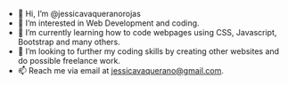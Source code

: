 - 👋 Hi, I’m @jessicavaqueranorojas
- 👀 I’m interested in Web Development and coding.
- 🌱 I’m currently learning how to code webpages using CSS, Javascript, Bootstrap and many others.
- 💞️ I’m looking to further my coding skills by creating other websites and do possible freelance work.
- 📫 Reach me via email at jessicavaquerano@gmail.com.

<!---
jessicavaqueranorojas/jessicavaqueranorojas is a ✨ special ✨ repository because its `README.md` (this file) appears on your GitHub profile.
You can click the Preview link to take a look at your changes.
--->
